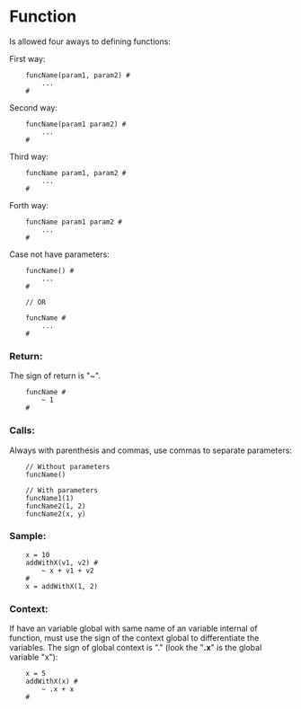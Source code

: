 # Function #

Is allowed four aways to defining functions:

First way:
```
    funcName(param1, param2) #
        ...
    #
```

Second way:
```
    funcName(param1 param2) #
        ...
    #
```

Third way:
```
    funcName param1, param2 #
        ...
    #
```

Forth way:
```
    funcName param1 param2 #
        ...
    #
```

Case not have parameters:
```
    funcName() #
        ...
    #

    // OR

    funcName #
        ...
    #
```

### Return: ###

The sign of return is "~".
```
    funcName #
        ~ 1
    #
```

### Calls: ###

Always with parenthesis and commas, use commas to separate parameters:
```
    // Without parameters
    funcName()

    // With parameters
    funcName1(1)
    funcName2(1, 2)
    funcName2(x, y)
```

### Sample: ###
```
    x = 10
    addWithX(v1, v2) #
        ~ x + v1 + v2
    #
    x = addWithX(1, 2)
```

### Context: ###

If have an variable global with same name of an variable internal of function, must use the sign of the context global to differentiate the variables. The sign of global context is "." (look the "**.x**" is the global variable "x"):
```
    x = 5
    addWithX(x) #
        ~ .x + x
    #
```